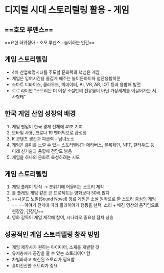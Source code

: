 # 디지털 시대 스토리텔링 활용 - 게임
## ==호모 루덴스==
==요한 하위징아 - 호모 루덴스 : 놀이하는 인간==
## 게임 스토리텔링
- 4차 산업혁명시대를 주도할 문화력의 핵심은 게임
- 게임은 잉여시간을 즐겁게 해주는 놀이문화이자 첨단융합학문
- 스마트 디바이스, 클라우드, 빅데이터, AI, VR, AR, IOT 등과 융합해 발전
- 로르 라이안 "스토리는 더 이상 소설만의 전유물이 아닌 가상세계를 이끌어가는 서사형태"
## 한국 게임 산업 성장의 배경
1. 게임 팬덤이 한국 경제 전체에 41조 기여
2. 모바일 사용, 코로나 19 팬더믹으로 급성장
3. K 콘텐츠 생산과 파급력 - 남녀노소
4. 게임은 흥미를 느낄 수 있는 스토리텔링과 메타버스, 블록체인, NFT, 클라우드 등 미래 신기술과 융합해 전망도 밝음
5. 게임을 하나의 문화로 육성하려는 시도
## 게임 스토리텔링
1. 게임 플레이 방식 -> 분위기에 어울리는 스토리 제작
2. 롤 플레잉 게임 같은 큰 프로젝트는 영화보다 50배 많다
3. ==사운드 노벌(Sound Novel) 장르 게임은 소설 원작으로 한 스토리 중심의 게임== 
   ==이야기 전개에 따라 플레이어가 행동을 선택. 소리 + 배경 영상의 움직임으로 현장감, 긴장감==
5. 영화 감독이 게임 제작에 참여, 시나리오 중요성 점차 상승
## 성공적인 게임 스토리텔링 창작 방법
- 게임 제작사가 원하는 아이디어, 소재를 개발할 것
- 유저층에게 공감을 줄 수 있는 스토리여야 함
- 차별화하고 혁신된 스토리가 필요함
- 흥미진진한 스토리가 중요